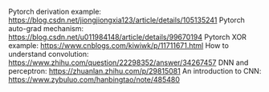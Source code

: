 Pytorch derivation example: https://blog.csdn.net/jiongjiongxia123/article/details/105135241
Pytorch auto-grad mechanism: https://blog.csdn.net/u011984148/article/details/99670194
Pytorch XOR example: https://www.cnblogs.com/kiwiwk/p/11711671.html
How to understand convolution: https://www.zhihu.com/question/22298352/answer/34267457
DNN and perceptron: https://zhuanlan.zhihu.com/p/29815081
An introduction to CNN: https://www.zybuluo.com/hanbingtao/note/485480